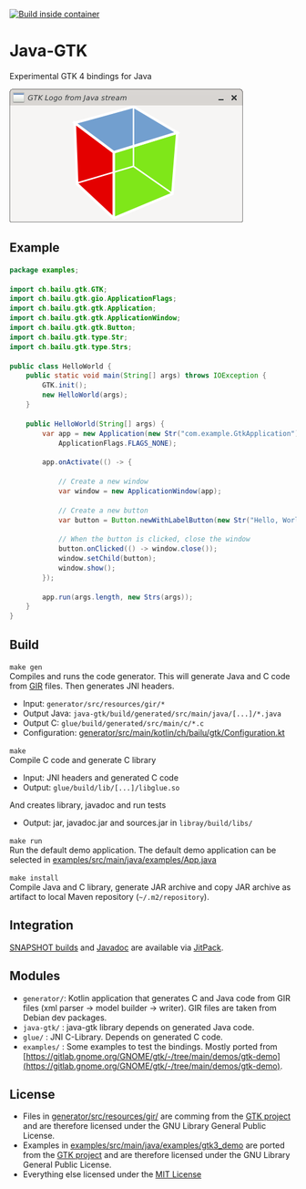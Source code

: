 [![Build inside container](https://github.com/bailuk/java-gtk/actions/workflows/build-on-container.yml/badge.svg)](https://github.com/bailuk/java-gtk/actions/workflows/build-on-container.yml)

# Java-GTK
Experimental GTK 4 bindings for Java

[![POC screenshot](screenshot.png)](examples/src/main/java/examples/ImageBridge.java)

## Example
```java
package examples;

import ch.bailu.gtk.GTK;
import ch.bailu.gtk.gio.ApplicationFlags;
import ch.bailu.gtk.gtk.Application;
import ch.bailu.gtk.gtk.ApplicationWindow;
import ch.bailu.gtk.gtk.Button;
import ch.bailu.gtk.type.Str;
import ch.bailu.gtk.type.Strs;

public class HelloWorld {
    public static void main(String[] args) throws IOException {
        GTK.init();
        new HelloWorld(args);
    }

    public HelloWorld(String[] args) {
        var app = new Application(new Str("com.example.GtkApplication"),
            ApplicationFlags.FLAGS_NONE);

        app.onActivate(() -> {
            
            // Create a new window
            var window = new ApplicationWindow(app);

            // Create a new button
            var button = Button.newWithLabelButton(new Str("Hello, World!"));

            // When the button is clicked, close the window
            button.onClicked(() -> window.close());
            window.setChild(button);
            window.show();
        });

        app.run(args.length, new Strs(args));
    }
}
```

## Build
`make gen`  
Compiles and runs the code generator. This will generate Java and C code from [GIR](https://gi.readthedocs.io/en/latest/) files.
Then generates JNI headers.
- Input: `generator/src/resources/gir/*`
- Output Java: `java-gtk/build/generated/src/main/java/[...]/*.java`
- Output C: `glue/build/generated/src/main/c/*.c`
- Configuration: [generator/src/main/kotlin/ch/bailu/gtk/Configuration.kt](generator/src/main/kotlin/ch/bailu/gtk/Configuration.kt)

`make`  
Compile C code and generate C library
- Input: JNI headers and generated C code
- Output: `glue/build/lib/[...]/libglue.so`

And creates library, javadoc and run tests
- Output: jar, javadoc.jar and sources.jar in `libray/build/libs/` 

`make run`  
Run the default demo application.
The default demo application can be selected in [examples/src/main/java/examples/App.java](examples/src/main/java/examples/App.java)

`make install`  
Compile Java and C library, generate JAR archive and copy JAR archive as artifact to local Maven repository (`~/.m2/repository`).

## Integration
[SNAPSHOT builds](https://jitpack.io/#bailuk/java-gtk/main-SNAPSHOT) and [Javadoc](https://javadoc.jitpack.io/com/github/bailuk/java-gtk/main-SNAPSHOT/javadoc/) are available via [JitPack](https://jitpack.io).  
 
## Modules
- `generator/`: Kotlin application that generates C and Java code from GIR files (xml parser -> model builder -> writer). GIR files are taken from Debian dev packages.
- `java-gtk/` : java-gtk library depends on generated Java code.
- `glue/`     : JNI C-Library. Depends on generated C code.
- `examples/` : Some examples to test the bindings. Mostly ported from [https://gitlab.gnome.org/GNOME/gtk/-/tree/main/demos/gtk-demo](https://gitlab.gnome.org/GNOME/gtk/-/tree/main/demos/gtk-demo).
 
## License
- Files in [generator/src/resources/gir/](generator/src/resources/gir/) are comming from the [GTK project](https://gitlab.gnome.org/GNOME/gtk) and are therefore licensed under the GNU Library General Public License.
- Examples in [examples/src/main/java/examples/gtk3_demo](examples/src/main/java/examples/gtk3_demo) are ported from the [GTK project](https://gitlab.gnome.org/GNOME/gtk/-/tree/main/demos/gtk-demo) and are therefore licensed under the GNU Library General Public License.   
- Everything else licensed under the [MIT License](https://en.wikipedia.org/wiki/MIT_License)
